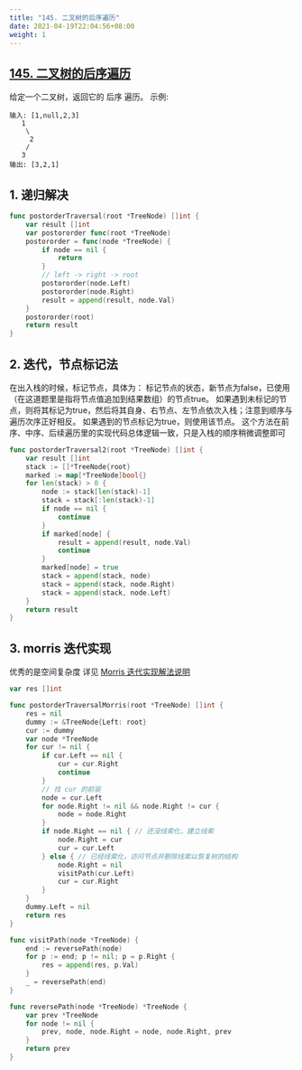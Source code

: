 ```yaml
---
title: "145. 二叉树的后序遍历"
date: 2021-04-19T22:04:56+08:00
weight: 1
---
```


## [145. 二叉树的后序遍历](https://leetcode-cn.com/problems/binary-tree-postorder-traversal)

给定一个二叉树，返回它的 后序 遍历。
示例:

```
输入: [1,null,2,3]
   1
    \
     2
    /
   3    
输出: [3,2,1]
```

## 1. 递归解决

```go
func postorderTraversal(root *TreeNode) []int {
	var result []int
	var postororder func(root *TreeNode)
	postororder = func(node *TreeNode) {
		if node == nil {
			return
		}
		// left -> right -> root
		postororder(node.Left)
		postororder(node.Right)
		result = append(result, node.Val)
	}
	postororder(root)
	return result
}
```

## 2. 迭代，节点标记法

在出入栈的时候，标记节点，具体为：
标记节点的状态，新节点为false，已使用（在这道题里是指将节点值追加到结果数组）的节点true。
如果遇到未标记的节点，则将其标记为true，然后将其自身、右节点、左节点依次入栈；注意到顺序与遍历次序正好相反。
如果遇到的节点标记为true，则使用该节点。
这个方法在前序、中序、后续遍历里的实现代码总体逻辑一致，只是入栈的顺序稍微调整即可

```go
func postorderTraversal2(root *TreeNode) []int {
	var result []int
	stack := []*TreeNode{root}
	marked := map[*TreeNode]bool{}
	for len(stack) > 0 {
		node := stack[len(stack)-1]
		stack = stack[:len(stack)-1]
		if node == nil {
			continue
		}
		if marked[node] {
			result = append(result, node.Val)
			continue
		}
		marked[node] = true
		stack = append(stack, node)
		stack = append(stack, node.Right)
		stack = append(stack, node.Left)
	}
	return result
}
```

## 3. morris 迭代实现

优秀的是空间复杂度
详见 [Morris 迭代实现解法说明](/main/tree/traversal/binary-tree-morris)

```go
var res []int

func postorderTraversalMorris(root *TreeNode) []int {
	res = nil
	dummy := &TreeNode{Left: root}
	cur := dummy
	var node *TreeNode
	for cur != nil {
		if cur.Left == nil {
			cur = cur.Right
			continue
		}
		// 找 cur 的前驱
		node = cur.Left
		for node.Right != nil && node.Right != cur {
			node = node.Right
		}
		if node.Right == nil { // 还没线索化，建立线索
			node.Right = cur
			cur = cur.Left
		} else { // 已经线索化，访问节点并删除线索以恢复树的结构
			node.Right = nil
			visitPath(cur.Left)
			cur = cur.Right
		}
	}
	dummy.Left = nil
	return res
}

func visitPath(node *TreeNode) {
	end := reversePath(node)
	for p := end; p != nil; p = p.Right {
		res = append(res, p.Val)
	}
	_ = reversePath(end)
}

func reversePath(node *TreeNode) *TreeNode {
	var prev *TreeNode
	for node != nil {
		prev, node, node.Right = node, node.Right, prev
	}
	return prev
}
```
